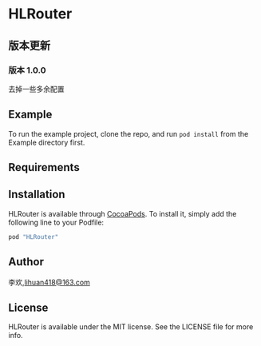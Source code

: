 # HLRouter

## 版本更新
### 版本 1.0.0
去掉一些多余配置

## Example

To run the example project, clone the repo, and run `pod install` from the Example directory first.

## Requirements

## Installation

HLRouter is available through [CocoaPods](http://cocoapods.org). To install
it, simply add the following line to your Podfile:

```ruby
pod "HLRouter"
```

## Author

李欢,lihuan418@163.com

## License

HLRouter is available under the MIT license. See the LICENSE file for more info.


